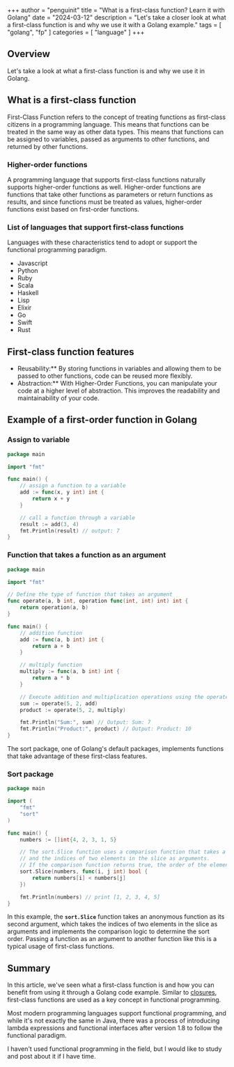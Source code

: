 +++
author = "penguinit"
title = "What is a first-class function? Learn it with Golang"
date = "2024-03-12"
description = "Let's take a closer look at what a first-class function is and why we use it with a Golang example."
tags = [
"golang", "fp"
]
categories = [
"language"
]
+++

## Overview

Let's take a look at what a first-class function is and why we use it in Golang.

## What is a first-class function

First-Class Function refers to the concept of treating functions as first-class citizens in a programming language. This means that functions can be treated in the same way as other data types. This means that functions can be assigned to variables, passed as arguments to other functions, and returned by other functions.

### Higher-order functions

A programming language that supports first-class functions naturally supports higher-order functions as well. Higher-order functions are functions that take other functions as parameters or return functions as results, and since functions must be treated as values, higher-order functions exist based on first-order functions.

### List of languages that support first-class functions

Languages with these characteristics tend to adopt or support the functional programming paradigm.

- Javascript
- Python
- Ruby
- Scala
- Haskell
- Lisp
- Elixir
- Go
- Swift
- Rust

## First-class function features

- Reusability:** By storing functions in variables and allowing them to be passed to other functions, code can be reused more flexibly.
- Abstraction:** With Higher-Order Functions, you can manipulate your code at a higher level of abstraction. This improves the readability and maintainability of your code.

## Example of a first-order function in Golang

### Assign to variable

```go
package main

import "fmt"

func main() {
    // assign a function to a variable
    add := func(x, y int) int {
        return x + y
    }

    // call a function through a variable
    result := add(3, 4)
    fmt.Println(result) // output: 7
}

```

### Function that takes a function as an argument

```go
package main

import "fmt"

// Define the type of function that takes an argument
func operate(a, b int, operation func(int, int) int) int {
    return operation(a, b)
}

func main() {
    // addition function
    add := func(a, b int) int {
        return a + b
    }

    // multiply function
    multiply := func(a, b int) int {
        return a * b
    }

    // Execute addition and multiplication operations using the operate function
    sum := operate(5, 2, add)
    product := operate(5, 2, multiply)

    fmt.Println("Sum:", sum) // Output: Sum: 7
    fmt.Println("Product:", product) // Output: Product: 10
}
```

The sort package, one of Golang's default packages, implements functions that take advantage of these first-class features.

### Sort package

```go
package main

import (
    "fmt"
    "sort"
)

func main() {
    numbers := []int{4, 2, 3, 1, 5}

    // The sort.Slice function uses a comparison function that takes a slice 
	// and the indices of two elements in the slice as arguments.
    // If the comparison function returns true, the order of the elements is preserved.
    sort.Slice(numbers, func(i, j int) bool {
        return numbers[i] < numbers[j]
    })

    fmt.Println(numbers) // print [1, 2, 3, 4, 5]
}
```

In this example, the **`sort.Slice`** function takes an anonymous function as its second argument, which takes the indices of two elements in the slice as arguments and implements the comparison logic to determine the sort order. Passing a function as an argument to another function like this is a typical usage of first-class functions.

## Summary

In this article, we've seen what a first-class function is and how you can benefit from using it through a Golang code example. Similar to [closures](/en/post/202403/2/), first-class functions are used as a key concept in functional programming.

Most modern programming languages support functional programming, and while it's not exactly the same in Java, there was a process of introducing lambda expressions and functional interfaces after version 1.8 to follow the functional paradigm.

I haven't used functional programming in the field, but I would like to study and post about it if I have time.